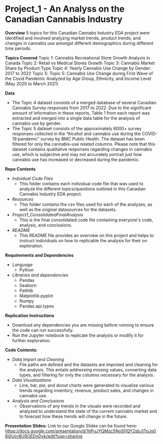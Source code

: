 # Project_1 - An Analyss on the Canadian Cannabis Industry 
__Overview__
5 topics for this Canadian Cannabs Industry EDA project were identified and involved analyzng market trends, product trends, and changes in cannabis use amongst different demographics during different time periods. 

__Topics Covered__
Topic 1: Cannabis Recreational Store Growth Analysis in Canada
Topic 2: Retail vs Medical Stores Growth
Topic 3: Cannabis Market Share by Product Type
Topic 4: Yearly Cannabis Use Change by Gender: 2017 to 2022
Topic 5: Topic 5: Cannabis Use Change during First Wave of the Covid Pandemic Analyzed by Age Group, Ethnicity, and Income Level (May 2020 to March 2021)

__Data__
- The Topic 4 dataset consists of a merged database of several Canadian Cannabis Survey responses from 2017 to 2022. Due to the significant amount of information in these reports, Table 1 from each report was extracted and merged into a single data table for the analysis of cannabis use by gender. 
- The Topic 5 dataset consists of the approximately 6000+ survey responses collected in the “Alcohol and cannabis use during the COVID-19 pandemic” survey by BMC Public Health. The dataset has been filtered for only the cannabis-use related columns. Please note that this dataset contains qualitative responses regarding changes in cannabis use, which is subjective and may not accurately portrait just how cannabis use has increased or decreased during the pandemic.

__Repo Contents__
- *Indvidual Code Files*
    - This folder contains each individual code file that was used to analyze the different topics/questions outlined in this Canadian Cannabis Industry EDA project. 
- *Resources*
    - This folder contains the csv files used for each of the analyzes, as well as the original datasources for the datasets. 
- *Project1_ConsolidatedFinalAnalysis*
    - This is the final consolidated code file containing everyone's code, analysis, and conclusions. 
- *README*
    - This README file provides an overview on this project and helps to instruct individuals on how to replicable the analysis for their on exploration. 


__Requirements and Dependencies__
- *Language*
    - Python
- *Libraries and dependencies*
    - Pandas
    - Seaborn
    - Pathlib
    - Matplotlib.pyplot 
    - Numpy
    - Pandas.api.types 

__Replication Instructions__
- Download any dependencies you are missing before running to ensure the code can run successfully. 
- Run the Jupyter notebook to replicate the analysis or modify it for further exploration. 

__Code Contents:__
- *Data Import and Cleaning*
    - File paths are defined and the datasets are improted and cleaning for the analysis. This entails addressing missing values, converting data types, and filtering for only the columns necessary for the analysis.
- *Data Visualizations* 
    - Line, bar, pie, and donut charts were generated to visualize various trends regarding inventory, revenue, product sales, and changes in cannabis use. 
- *Analysis and Conclusions*
    - Observations of any trends in the visuals were recorded and analyzed to understand the state of the current cannabis market and to forecast how these trends will change in the future. 

__Presentation Slides:__ Link to our Google Slides can be found here: https://docs.google.com/presentation/d/1hPuJYQMzc5No5I1QY2sbJITpJs06i0Ucr8U8OEDyDyk/edit?usp=sharing




